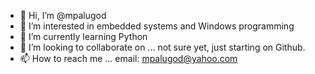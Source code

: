- 👋 Hi, I’m @mpalugod
- 👀 I’m interested in embedded systems and Windows programming
- 🌱 I’m currently learning Python
- 💞️ I’m looking to collaborate on ... not sure yet, just starting on Github.
- 📫 How to reach me ... email: mpalugod@yahoo.com

<!---
mpalugod/mpalugod is a ✨ special ✨ repository because its `README.md` (this file) appears on your GitHub profile.
You can click the Preview link to take a look at your changes.
--->
